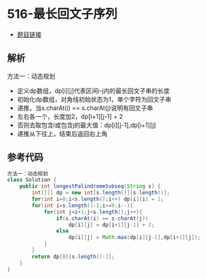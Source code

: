 # 516-最长回文子序列

- [题目链接](https://leetcode-cn.com/problems/longest-palindromic-subsequence/)

## 解析

方法一：动态规划
- 定义dp数组，dp[i][j]代表区间i-j内的最长回文子串的长度
- 初始化dp数组，对角线初始状态为1，单个字符为回文子串
- 递推，当s.charAt(i) == s.charAt(j)说明有回文子串
- 左右各一个，长度加2，dp[i+1][j-1] + 2
- 否则去取包含i或包含j的最大值：dp[i][j-1],dp[i+1][j]
- 递推从下往上，结束后返回右上角

## 参考代码
```Java
方法一：动态规划
class Solution {
    public int longestPalindromeSubseq(String s) {
        int[][] dp = new int[s.length()][s.length()];
        for(int i=0;i<s.length();i++) dp[i][i] = 1;
        for(int i=s.length()-1;i>=0;i--){
            for(int j=i+1;j<s.length();j++){
                if(s.charAt(i) == s.charAt(j))
                    dp[i][j] = dp[i+1][j-1] + 2;
                else
                    dp[i][j] = Math.max(dp[i][j-1],dp[i+1][j]);
            }
        }
        return dp[0][s.length()-1];
    }
}
```
